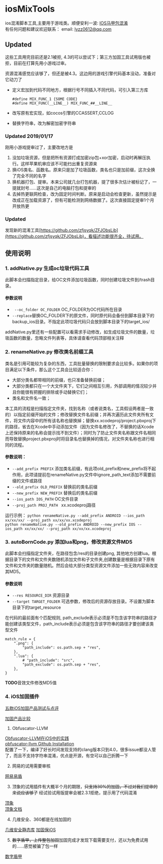 # iosMixTools
ios混淆脚本工具,主要用于游戏类。顺便安利一波:  [IOS马甲包混淆](https://blog.csdn.net/lyzz0612/article/details/80390362)    
有任何问题和建议欢迎联系： email: lyzz0612@qq.com

## Updated
这些工具用完目前还是2.1被拒, 4.3的可以尝试下；第三方加固工具试用版也被拒，目前在打算先用小游戏过审。

资源混淆感觉应该够了，但还是被4.3。这边用的游戏引擎代码基本没动，准备对它动刀了

* 定义宏加到代码不同地方，根据行号不同插入不同代码，可引入第三方库
    ```
    #define MIX_FUNC_1 {SOME CODE}
    #define MIX_FUNC(__LINE__) MIX_FUNC_##__LINE__
   ```

* 改写原有宏实现，如cocos引擎的CCASSERT,CCLOG
* 替换字符串，改为解密加密字符串

### Updated 2019/01/17
刚用小游戏提审过了，主要改地方是
1. 没加垃圾资源，但是把所有资源打成加密zip包+xor加密，启动时再解压执行。这样苹果机审应该不可能扫出重复资源来
2. 换iOS类名、函数名。原来只是加了垃圾函数，类名也只是加前缀，这次全换了完全不同的名字
3. 换机器打包、提审。本来公司就几台打包机器，提了很多次估计被标记了，一提就封号……这次是自己的电脑打包和提审的
4. 去掉热更联网检查，改为固定时间判断。原来是启动会检查更新，虽然提示是改成正在加载资源了，但有可能检测到网络数据了。这次直接固定提审1个月开放热更

### Updated
发现新的混淆工具[https://github.com/zfjsyqk/ZFJObsLib](https://github.com/zfjsyqk/ZFJObsLib)，看描述功能很齐全，待试用。

## 使用说明

### 1.  addNative.py 生成oc垃圾代码工具
此脚本会扫描指定目录，给OC文件添加垃圾函数，同时创建垃圾文件到/trash目录。
#### 参数说明

* ` --oc_folder OC_FOLDER` OC_FOLDER为OC代码所在目录
* `--replace`替换OC_FOLDER下的原文件，同时原代码会备份到脚本目录下的backup_ios目录。不指定此项垃圾代码只会放到脚本目录下的target_ios/

addNative.py里还有一些配置可以看需求手动修改，如生成垃圾文件的数量，垃圾函数的数量，忽略文件列表等，具体请查看代码顶部相关注释

### 2. renameNative.py 修改类名前缀工具
类名是引用可能较为复杂的东西，工具批量替换的限制要求会比较多。如果你的项目满足以下条件，那么这个工具会比较适合你：

* 大部分类名都带相同的前缀，也只准备替换前缀；
* 大部分类都只在一个大文件夹下，它们之间相互引用，外部调用的情况较少并且你能很有把握的排除或手动替换它们；
* 类名和文件名一致；

本工具的流程是扫描指定文件夹，找到名称（或者说类名，工具假设两者是一致的）以指定前缀开始的文件；修改替换文件名前缀；并再次遍历此文件夹所有文件，将文件内容中的所有该名称也替换掉；替换xx.xcodeproj/project.pbxproj下的路径，省去在Xcode中手动添加文件（因为文件名修改了，不替换的话Xcode上还保持原来的名称会提示找不到文件）；同时为了防止文件夹名称跟文件名相同而导致替换project.pbxproj时将目录名也替换掉的情况，对文件夹名称也进行相同的流程。

#### 参数说明：

* `--add_prefix PREFIX` 添加类名前缀，有此项old_prefix和new_prefix将不起作用，此项请提前在renameNative.py文件中ignore_path_text添加不需要前缀的文件或路径
* `--old_prefix OLD_PREFIX` 替换前的类名前缀
* `--new_prefix NEW_PREFIX` 替换后的类名前缀
* `--ios_path IOS_PATH` OC文件目录
* `--proj_path PROJ_PATH ` xx.xcodeproj路径

运行示例：
`python renameNative.py --add_prefix ANDROID --ios_path xx/xx/xx/ --proj_path xx/xx/xx.xcodeproj`      
`python renameNative.py --old_prefix ANDROID --new_prefix IOS --ios_path xx/xx/xx/ --proj_path xx/xx/xx.xcodeproj`


### 3. autoBornCode.py 添加lua和png，修改资源文件MD5
此脚本会扫描指定文件夹，在路径包含/res的目录创建png, 其他地方创建lua。根据目录下的文件和文件夹数随机添加文件和子文件夹,创建数量是根据目录下原有文件和文件夹的数量随机。然后会给大部分类型资源文件添加一些无效内容来改变其MD5。

#### 参数说明

* `--res RESOURCE_DIR` 资源目录
* `--target TARGET_FOLDER` 可选参数，修改后的资源存放目录。不设置为脚本目录下的target_resource 

在代码的最前面有个匹配规则, path_exclude表示必须是不包含该字符串的路径才能创建该类型文件，path_include表示必须是包含该字符串的路径才要创建该类型文件
```
match_rule = {
    ".png": {
        "path_include": os.path.sep + "res",
    },
    ".lua": {
        # "path_include": "src",
        "path_exclude": os.path.sep + "res",
    },
}
```

**TODO**音效文件修改MD5值


### 4. iOS加固插件
[五款iOS加固产品测试与点评](http://telecom.chinabyte.com/300/14570300.shtml)

[加固产品比较](https://www.codercto.com/a/28193.html)

1. Obfuscator-LLVM

[Obfuscator-LLVM在iOS中的实践](https://www.jianshu.com/p/a631b5584de6)   
[obfuscator-llvm Github Installation](https://github.com/obfuscator-llvm/obfuscator/wiki/Installation)  
配置了一下，编译了好长时间发现支持的clang版本只到4.0，很多issue都没人管了，而且不支持字符串混淆，优点是开源，有空可以自己折腾一下

2. 网易的试用需要审核

[网易易盾](http://dun.163.com/product/ios-reinforce)

3. 顶象的试用插件有大概半个月的期限，~~只支持30%的加固，不过对我们提审的来说应该够了~~ 经试验试用版提审会被2.3.1拒绝，提示用了代码混淆

[顶象](https://www.dingxiang-inc.com/business/ios)     
[顶象文档](https://cdn.dingxiang-inc.com/public-service/docs/compiler-ios/) 


4. 几维安全、360都是在线加固的

[几维安全静态库](https://www.kiwisec.com/product/app-encrypt.html) 
[加固保iOS](http://jiagu.360.cn/#/app/android)

5. ~~数字盾甲，上传整包加固~~加固完成才发现下载需要支付，还以为免费试用的……感觉被骗了包一样

[数字盾甲](https://dun.shuzilm.cn/shield)








